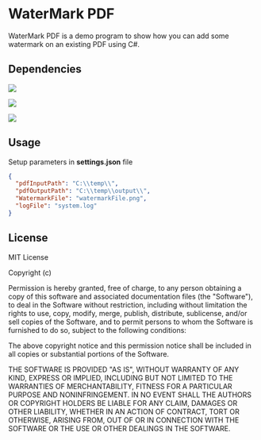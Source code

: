 ﻿# WaterMark PDF

WaterMark PDF is a demo program to show how you can add some watermark on an existing PDF using C#.


## Dependencies

![](https://img.shields.io/badge/dependencies-dotnetCore-red) 

![](https://img.shields.io/badge/dependencies-itextSharp-red)

![](https://img.shields.io/badge/dependencies-newtonsoft-red)



## Usage
Setup parameters in **settings.json** file

```json
{
  "pdfInputPath": "C:\\temp\\",
  "pdfOutputPath": "C:\\temp\\output\\",
  "WatermarkFile": "watermarkFile.png",
  "logFile": "system.log"
}
```


## License

MIT License

Copyright (c)

Permission is hereby granted, free of charge, to any person obtaining a copy
of this software and associated documentation files (the "Software"), to deal
in the Software without restriction, including without limitation the rights
to use, copy, modify, merge, publish, distribute, sublicense, and/or sell
copies of the Software, and to permit persons to whom the Software is
furnished to do so, subject to the following conditions:

The above copyright notice and this permission notice shall be included in all
copies or substantial portions of the Software.

THE SOFTWARE IS PROVIDED "AS IS", WITHOUT WARRANTY OF ANY KIND, EXPRESS OR
IMPLIED, INCLUDING BUT NOT LIMITED TO THE WARRANTIES OF MERCHANTABILITY,
FITNESS FOR A PARTICULAR PURPOSE AND NONINFRINGEMENT. IN NO EVENT SHALL THE
AUTHORS OR COPYRIGHT HOLDERS BE LIABLE FOR ANY CLAIM, DAMAGES OR OTHER
LIABILITY, WHETHER IN AN ACTION OF CONTRACT, TORT OR OTHERWISE, ARISING FROM,
OUT OF OR IN CONNECTION WITH THE SOFTWARE OR THE USE OR OTHER DEALINGS IN THE
SOFTWARE.